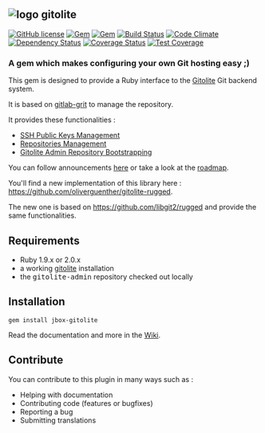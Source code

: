 ## ![logo](https://raw.github.com/jbox-web/gitolite/gh-pages/images/git_logo.png) gitolite

[![GitHub license](https://img.shields.io/github/license/jbox-web/jbox-gitolite.svg)](https://github.com/jbox-web/jbox-gitolite/blob/devel/LICENSE)
[![Gem](https://img.shields.io/gem/v/jbox-gitolite.svg)](https://rubygems.org/gems/jbox-gitolite)
[![Gem](https://img.shields.io/gem/dv/jbox-gitolite/1.2.6.svg)](https://rubygems.org/gems/jbox-gitolite/versions/1.2.6)
[![Build Status](https://travis-ci.org/jbox-web/gitolite.svg?branch=devel)](https://travis-ci.org/jbox-web/gitolite)
[![Code Climate](https://codeclimate.com/github/jbox-web/gitolite.png)](https://codeclimate.com/github/jbox-web/gitolite)
[![Dependency Status](https://gemnasium.com/jbox-web/gitolite.svg)](https://gemnasium.com/jbox-web/gitolite)
[![Coverage Status](https://coveralls.io/repos/jbox-web/gitolite/badge.png?branch=devel)](https://coveralls.io/r/jbox-web/gitolite?branch=devel)
[![Test Coverage](https://codeclimate.com/github/jbox-web/gitolite/badges/coverage.svg)](https://codeclimate.com/github/jbox-web/gitolite)

### A gem which makes configuring your own Git hosting easy ;)

This gem is designed to provide a Ruby interface to the [Gitolite](https://github.com/sitaramc/gitolite) Git backend system.

It is based on [gitlab-grit](https://github.com/gitlabhq/grit) to manage the repository.

It provides these functionalities :

* [SSH Public Keys Management](https://github.com/jbox-web/gitolite/wiki/Features#wiki-ssh-public-keys-management)
* [Repositories Management](https://github.com/jbox-web/gitolite/wiki/Features#wiki-repositories-management)
* [Gitolite Admin Repository Bootstrapping](https://github.com/jbox-web/gitolite/wiki/Features#wiki-gitolite-admin-repository-bootstrapping)

You can follow announcements [here](https://github.com/jbox-web/gitolite/wiki/Announcements) or take a look at the [roadmap](https://github.com/jbox-web/gitolite/wiki/Roadmap).

You'll find a new implementation of this library here : https://github.com/oliverguenther/gitolite-rugged.

The new one is based on https://github.com/libgit2/rugged and provide the same functionalities.

## Requirements ##

* Ruby 1.9.x or 2.0.x
* a working [gitolite](https://github.com/sitaramc/gitolite) installation
* the <tt>gitolite-admin</tt> repository checked out locally

## Installation ##

    gem install jbox-gitolite

Read the documentation and more in the [Wiki](https://github.com/jbox-web/gitolite/wiki).

## Contribute

You can contribute to this plugin in many ways such as :
* Helping with documentation
* Contributing code (features or bugfixes)
* Reporting a bug
* Submitting translations
